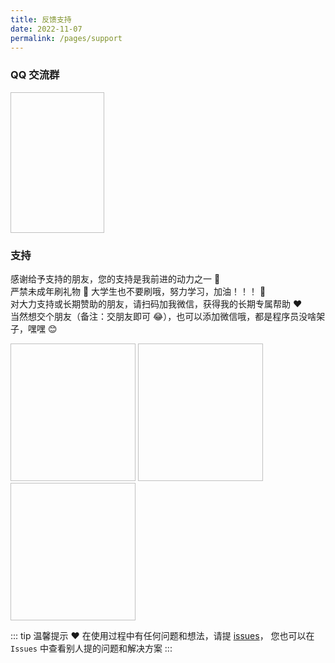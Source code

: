 ```yaml
---
title: 反馈支持
date: 2022-11-07
permalink: /pages/support
---
```


### QQ 交流群

<img :src="$withBase('/img/support/qq.png')" width="150px" height="225px" />

### 支持

感谢给予支持的朋友，您的支持是我前进的动力之一 🎉  
严禁未成年刷礼物 🎁 大学生也不要刷哦，努力学习，加油！！！ 💪  
对大力支持或长期赞助的朋友，请扫码加我微信，获得我的长期专属帮助 ❤️  
当然想交个朋友（备注：交朋友即可 😂），也可以添加微信哦，都是程序员没啥架子，嘿嘿 😊

<img :src="$withBase('/img/support/addWx.jpg')" width="200px" height="220px" />
<img :src="$withBase('/img/support/wx.jpg')" width="200px" height="220px" style="marginRight:16px" />
<img :src="$withBase('/img/support/ali.jpg')" width="200px" height="220px" />
 
::: tip 温馨提示 ❤️
在使用过程中有任何问题和想法，请提 [issues](https://github.com/xiaoxian521/vue-pure-admin/issues/new/choose)，
您也可以在 `Issues` 中查看别人提的问题和解决方案
:::
